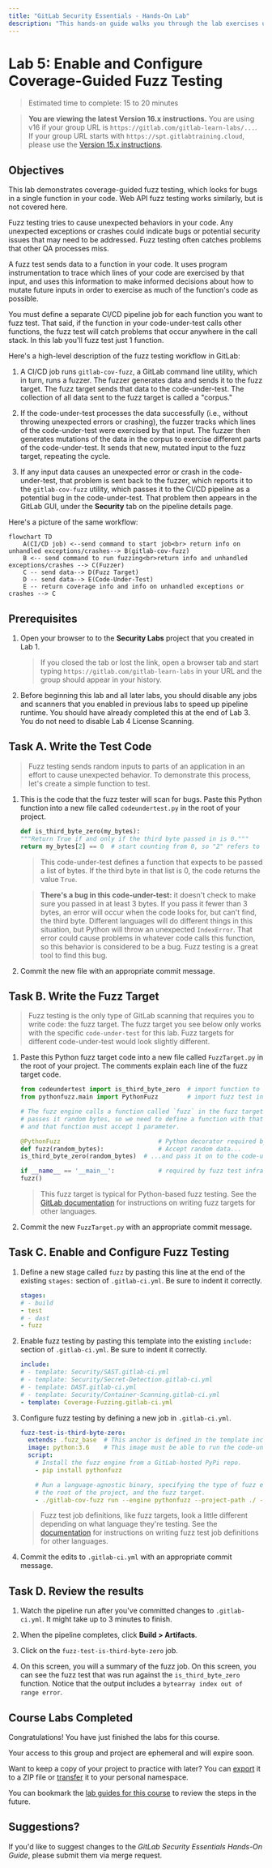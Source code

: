 ```yaml
---
title: "GitLab Security Essentials - Hands-On Lab"
description: "This hands-on guide walks you through the lab exercises used in the GitLab Security Essentials course."
---
```


# Lab 5: Enable and Configure Coverage-Guided Fuzz Testing

> Estimated time to complete: 15 to 20 minutes

> **You are viewing the latest Version 16.x instructions.** You are using v16 if your group URL is `https://gitlab.com/gitlab-learn-labs/...`. If your group URL starts with `https://spt.gitlabtraining.cloud`, please use the [Version 15.x instructions](https://gitlab.com/gitlab-com/content-sites/handbook/-/blob/d14ee71aeac2054c72ce96e8b35ba2511f86a7ca/content/handbook/customer-success/professional-services-engineering/education-services/secessentialshandson5.md).

## Objectives

This lab demonstrates coverage-guided fuzz testing, which looks for bugs in a single function in your code. Web API fuzz testing works similarly, but is not covered here.

Fuzz testing tries to cause unexpected behaviors in your code. Any unexpected exceptions or crashes could indicate bugs or potential security issues that may need to be addressed. Fuzz testing often catches problems that other QA processes miss.

A fuzz test sends data to a function in your code. It uses program instrumentation to trace which lines of your code are exercised by that input, and uses this information to make informed decisions about how to mutate future inputs in order to exercise as much of the function's code as possible.

You must define a separate CI/CD pipeline job for each function you want to fuzz test. That said, if the function in your code-under-test calls other functions, the fuzz test will catch problems that occur anywhere in the call stack. In this lab you'll fuzz test just 1 function.

Here's a high-level description of the fuzz testing workflow in GitLab:

1. A CI/CD job runs `gitlab-cov-fuzz`, a GitLab command line utility, which in turn, runs a fuzzer. The fuzzer generates data and sends it to the fuzz target. The fuzz target sends that data to the code-under-test. The collection of all data sent to the fuzz target is called a "corpus."

2. If the code-under-test processes the data successfully (i.e., without throwing unexpected errors or crashing), the fuzzer tracks which lines of the code-under-test were exercised by that input. The fuzzer then generates mutations of the data in the corpus to exercise different parts of the code-under-test. It sends that new, mutated input to the fuzz target, repeating the cycle.

3. If any input data causes an unexpected error or crash in the code-under-test, that problem is sent back to the fuzzer, which reports it to the `gitlab-cov-fuzz` utility, which passes it to the CI/CD pipeline as a potential bug in the code-under-test. That problem then appears in the GitLab GUI, under the **Security** tab on the pipeline details page.

Here's a picture of the same workflow:

```mermaid
flowchart TD
    A(CI/CD job) <--send command to start job<br> return info on unhandled exceptions/crashes--> B(gitlab-cov-fuzz)
    B <-- send command to run fuzzing<br>return info and unhandled exceptions/crashes --> C(Fuzzer)
    C -- send data--> D(Fuzz Target)
    D -- send data--> E(Code-Under-Test)
    E -- return coverage info and info on unhandled exceptions or crashes --> C
```


## Prerequisites

1. Open your browser to to the **Security Labs** project that you created in Lab 1.

    > If you closed the tab or lost the link, open a browser tab and start typing `https://gitlab.com/gitlab-learn-labs` in your URL and the group should appear in your history.

1. Before beginning this lab and all later labs, you should disable any jobs and scanners that you enabled in previous labs to speed up pipeline runtime. You should have already completed this at the end of Lab 3. You do not need to disable Lab 4 License Scanning.

## Task A. Write the Test Code

> Fuzz testing sends random inputs to parts of an application in an effort to cause unexpected behavior. To demonstrate this process, let's create a simple function to test.

1. This is the code that the fuzz tester will scan for bugs. Paste this Python function into a new file called `codeundertest.py` in the root of your project.

    ```python
    def is_third_byte_zero(my_bytes):
    """Return True if and only if the third byte passed in is 0."""
    return my_bytes[2] == 0  # start counting from 0, so "2" refers to the 3rd byte
    ```

    > This code-under-test defines a function that expects to be passed a list of bytes. If the third byte in that list is 0, the code returns the value `True`.

    > **There's a bug in this code-under-test:** it doesn't check to make sure you passed in at least 3 bytes. If you pass it fewer than 3 bytes, an error will occur when the code looks for, but can't find, the third byte. Different languages will do different things in this situation, but Python will throw an unexpected `IndexError`. That error could cause problems in whatever code calls this function, so this behavior is considered to be a bug. Fuzz testing is a great tool to find this bug.

2. Commit the new file with an appropriate commit message.

## Task B. Write the Fuzz Target

> Fuzz testing is the only type of GitLab scanning that requires you to write code: the fuzz target. The fuzz target you see below only works with the specific `code-under-test` for this lab. Fuzz targets for different code-under-test would look slightly different.

1. Paste this Python fuzz target code into a new file called `FuzzTarget.py` in the root of your project. The comments explain each line of the fuzz target code.

    ```python
    from codeundertest import is_third_byte_zero  # import function to be tested
    from pythonfuzz.main import PythonFuzz        # import fuzz test infrastructure

    # The fuzz engine calls a function called `fuzz` in the fuzz target and
    # passes it random bytes, so we need to define a function with that name,
    # and that function must accept 1 parameter.

    @PythonFuzz                           # Python decorator required by fuzz test infrastructure
    def fuzz(random_bytes):               # Accept random data...
    is_third_byte_zero(random_bytes)  # ...and pass it on to the code-under-test.

    if __name__ == '__main__':            # required by fuzz test infrastructure
    fuzz()
    ```

    > This fuzz target is typical for Python-based fuzz testing. See the [GitLab documentation](https://docs.gitlab.com/ee/user/application_security/coverage_fuzzing/#supported-fuzzing-engines-and-languages) for instructions on writing fuzz targets for other languages.

2. Commit the new `FuzzTarget.py` with an appropriate commit message.

## Task C. Enable and Configure Fuzz Testing

1. Define a new stage called `fuzz` by pasting this line at the end of the existing `stages:` section of `.gitlab-ci.yml`. Be sure to indent it correctly.

    ```yml
    stages:
    # - build
    - test
    # - dast
    - fuzz
    ```

2. Enable fuzz testing by pasting this template into the existing `include:` section of `.gitlab-ci.yml`. Be sure to indent it correctly.

    ```yml
    include:
    # - template: Security/SAST.gitlab-ci.yml
    # - template: Security/Secret-Detection.gitlab-ci.yml
    # - template: DAST.gitlab-ci.yml
    # - template: Security/Container-Scanning.gitlab-ci.yml
    - template: Coverage-Fuzzing.gitlab-ci.yml
    ```

3. Configure fuzz testing by defining a new job in `.gitlab-ci.yml`.

    ```yml
    fuzz-test-is-third-byte-zero:
      extends: .fuzz_base  # This anchor is defined in the template included above.
      image: python:3.6    # This image must be able to run the code-under-test.
      script:
        # Install the fuzz engine from a GitLab-hosted PyPi repo.
        - pip install pythonfuzz

        # Run a language-agnostic binary, specifying the type of fuzz engine,
        # the root of the project, and the fuzz target.
        - ./gitlab-cov-fuzz run --engine pythonfuzz --project-path ./ -- FuzzTarget.py
    ```

    > Fuzz test job definitions, like fuzz targets, look a little different depending on what language they're testing. See the <a target="_blank" href="https://docs.gitlab.com/ee/user/application_security/coverage_fuzzing/#configuration">documentation</a> for instructions on writing fuzz test job definitions for other languages.

4. Commit the edits to `.gitlab-ci.yml` with an appropriate commit message.

## Task D. Review the results

1. Watch the pipeline run after you've committed changes to `.gitlab-ci.yml`. It might take up to 3 minutes to finish.

2. When the pipeline completes, click **Build > Artifacts**.

3. Click on the `fuzz-test-is-third-byte-zero` job.

4. On this screen, you will a summary of the fuzz job. On this screen, you can see the fuzz test that was run against the `is_third_byte_zero` function. Notice that the output includes a `bytearray index out of range error`.

## Course Labs Completed

Congratulations! You have just finished the labs for this course.

Your access to this group and project are ephemeral and will expire soon.

Want to keep a copy of your project to practice with later? You can [export](https://docs.gitlab.com/ee/user/project/settings/import_export.html#export-a-project-and-its-data) it to a ZIP file or [transfer](https://docs.gitlab.com/ee/user/project/settings/migrate_projects.html#transfer-a-project-to-another-namespace) it to your personal namespace.

You can bookmark the [lab guides for this course](/handbook/customer-success/professional-services-engineering/education-services/secessentialshandson) to review the steps in the future.

## Suggestions?

If you'd like to suggest changes to the *GitLab Security Essentials Hands-On Guide*, please submit them via merge request.
